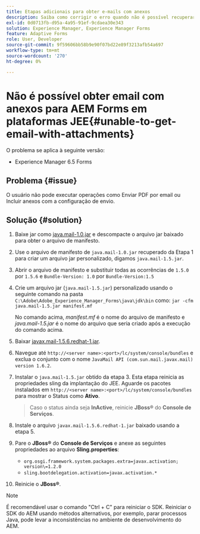 ```yaml
---
title: Etapas adicionais para obter e-mails com anexos
description: Saiba como corrigir o erro quando não é possível recuperar emails com anexos do AEM Forms em plataformas JEE.
exl-id: 0d0713fb-d95a-4a95-91ef-9cdaea30e343
solution: Experience Manager, Experience Manager Forms
feature: Adaptive Forms
role: User, Developer
source-git-commit: 9f59606bb58b9e90f07bd22e89f3213afb54a697
workflow-type: tm+mt
source-wordcount: '270'
ht-degree: 0%

---
```


# Não é possível obter email com anexos para AEM Forms em plataformas JEE{#unable-to-get-email-with-attachments}

O problema se aplica à seguinte versão:

* Experience Manager 6.5 Forms

## Problema {#issue}

O usuário não pode executar operações como Enviar PDF por email ou Incluir anexos com a configuração de envio.

## Solução {#solution}

1. Baixe jar como [java.mail-1.0.jar](/help/forms/using/java.mail-1.0.jar) e descompacte o arquivo jar baixado para obter o arquivo de manifesto.

1. Use o arquivo de manifesto de `java.mail-1.0.jar` recuperado da Etapa 1 para criar um arquivo jar personalizado, digamos `java.mail-1.5.jar`.

1. Abrir o arquivo de manifesto e substituir todas as ocorrências de `1.5.0` por `1.5.6` e `Bundle-Version: 1.0` por `Bundle-Version:1.5`

1. Crie um arquivo jar (`java.mail-1.5.jar`) personalizado usando o seguinte comando na pasta `C:\Adobe\Adobe_Experience_Manager_Forms\java\jdk\bin` como:
   `jar -cfm java.mail-1.5.jar manifest.mf`

   No comando acima, *manifest.mf* é o nome do arquivo de manifesto e *java.mail-1.5.jar* é o nome do arquivo que seria criado após a execução do comando acima.

1. Baixar [javax.mail-1.5.6.redhat-1.jar](https://mvnrepository.com/artifact/com.sun.mail/javax.mail/1.5.6.redhat-1).

1. Navegue até `http://<server name>:<port>/lc/system/console/bundles` e exclua o conjunto com o nome `JavaMail API (com.sun.mail.javax.mail) version 1.6.2`.

1. Instalar o `java.mail-1.5.jar` obtido da etapa 3. Esta etapa reinicia as propriedades sling da implantação do JEE. Aguarde os pacotes instalados em `http://<server name>:<port>/lc/system/console/bundles` para mostrar o Status como **Ativo**.

   >Caso o status ainda seja **InActive**, reinicie   **JBoss®** do **Console de Serviços**.


1. Instale o arquivo `javax.mail-1.5.6.redhat-1.jar` baixado usando a etapa 5.

1. Pare o **JBoss®** do **Console de Serviços** e anexe as seguintes propriedades ao arquivo **Sling.properties**:
   * `org.osgi.framework.system.packages.extra=javax.activation; version\=1.2.0`
   * `sling.bootdelegation.activation=javax.activation.*`

1. Reinicie o **JBoss®**.

>[!NOTE]
>
> É recomendável usar o comando &quot;Ctrl + C&quot; para reiniciar o SDK. Reiniciar o SDK do AEM usando métodos alternativos, por exemplo, parar processos Java, pode levar a inconsistências no ambiente de desenvolvimento do AEM.

